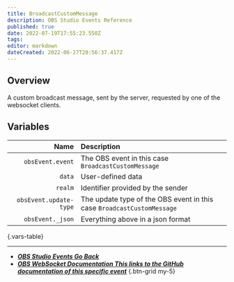 ```yaml
---
title: BroadcastCustomMessage
description: OBS Studio Events Reference
published: true
date: 2022-07-19T17:55:23.550Z
tags:
editor: markdown
dateCreated: 2022-06-27T20:56:37.417Z
---
```


## Overview
A custom broadcast message, sent by the server, requested by one of the websocket clients.

## Variables

|                   Name | Description                                                            |
| ----------------------:|:---------------------------------------------------------------------- |
|       `obsEvent.event` | The OBS event in this case `BroadcastCustomMessage`                    |
|                 `data` | User-defined data                                                      |
|                `realm` | Identifier provided by the sender                                      |
| `obsEvent.update-type` | The update type of the OBS event in this case `BroadcastCustomMessage` |
|       `obsEvent._json` | Everything above in a json format                                      |
{.vars-table}

---

- [<i class="mdi mdi-chevron-left"></i>***OBS Studio Events ***Go Back******](/en/Broadcasters/OBS/Events)
- [<i class="mdi mdi-github grey--text"></i> ***OBS WebSocket Documentation ***This links to the GitHub documentation of this specific event******](https://github.com/obsproject/obs-websocket/blob/4.x-current/docs/generated/protocol.md#broadcastcustommessage)
{.btn-grid my-5}
